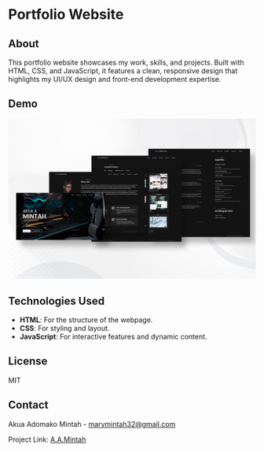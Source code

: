 # Portfolio Website

## About

This portfolio website showcases my work, skills, and projects. Built with HTML, CSS, and JavaScript, it features a clean, responsive design that highlights my UI/UX design and front-end development expertise.

## Demo

![Portfolio Website Demo](asset/images/Cover.jpg) 

## Technologies Used

- **HTML**: For the structure of the webpage.
- **CSS**: For styling and layout.
- **JavaScript**: For interactive features and dynamic content.


## License

MIT

## Contact

Akua Adomako Mintah - [marymintah32@gmail.com](mailto:marymintah32@gmail.com)

Project Link: [A.A.Mintah](https://aamintah.netlify.app/)
